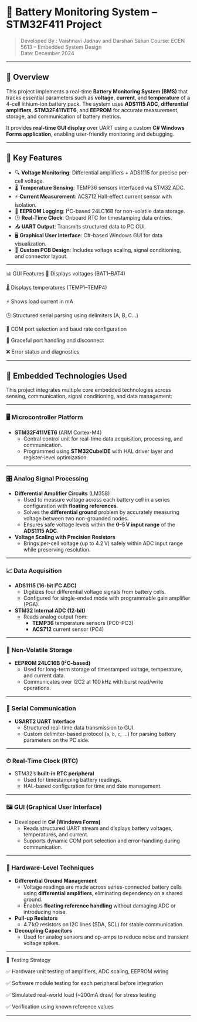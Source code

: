 # 🔋 Battery Monitoring System – STM32F411 Project

> Developed By : Vaishnavi Jadhav and Darshan Salian 
> Course: ECEN 5613 – Embedded System Design  
> Date: December 2024  

---

## 📌 Overview

This project implements a real-time **Battery Monitoring System (BMS)** that tracks essential parameters such as **voltage**, **current**, and **temperature** of a 4-cell lithium-ion battery pack. The system uses **ADS1115 ADC**, **differential amplifiers**, **STM32F411VET6**, and **EEPROM** for accurate measurement, storage, and communication of battery metrics.

It provides **real-time GUI display** over UART using a custom **C# Windows Forms application**, enabling user-friendly monitoring and debugging.

---

## 🔧 Key Features

- 🔍 **Voltage Monitoring**: Differential amplifiers + ADS1115 for precise per-cell voltage.
- 🌡 **Temperature Sensing**: TEMP36 sensors interfaced via STM32 ADC.
- ⚡ **Current Measurement**: ACS712 Hall-effect current sensor with isolation.
- 💾 **EEPROM Logging**: I²C-based 24LC16B for non-volatile data storage.
- 🕒 **Real-Time Clock**: Onboard RTC for timestamping data entries.
- 📤 **UART Output**: Transmits structured data to PC GUI.
- 🖥 **Graphical User Interface**: C#-based Windows GUI for data visualization.
- 📐 **Custom PCB Design**: Includes voltage scaling, signal conditioning, and connector layout.

---

📊 GUI Features
📡 Displays voltages (BAT1–BAT4)

🌡 Displays temperatures (TEMP1–TEMP4)

⚡ Shows load current in mA

🕒 Structured serial parsing using delimiters (A, B, C…)

🧩 COM port selection and baud rate configuration

🧼 Graceful port handling and disconnect

❌ Error status and diagnostics

---

## 🧩 Embedded Technologies Used

This project integrates multiple core embedded technologies across sensing, communication, signal conditioning, and data management:

---

### 🖥 Microcontroller Platform
- **STM32F411VET6** (ARM Cortex-M4)
  - Central control unit for real-time data acquisition, processing, and communication.
  - Programmed using **STM32CubeIDE** with HAL driver layer and register-level optimization.

---

### 🎛️ Analog Signal Processing
- **Differential Amplifier Circuits** (LM358)
  - Used to measure voltage across each battery cell in a series configuration with **floating references**.
  - Solves the **differential ground** problem by accurately measuring voltage between two non-grounded nodes.
  - Ensures safe voltage levels within the **0–5 V input range** of the **ADS1115 ADC**.
- **Voltage Scaling with Precision Resistors**
  - Brings per-cell voltage (up to 4.2 V) safely within ADC input range while preserving resolution.

---

### 📈 Data Acquisition
- **ADS1115 (16-bit I²C ADC)**
  - Digitizes four differential voltage signals from battery cells.
  - Configured for single-ended mode with programmable gain amplifier (PGA).
- **STM32 Internal ADC (12-bit)**
  - Reads analog output from:
    - **TEMP36** temperature sensors (PC0–PC3)
    - **ACS712** current sensor (PC4)

---

### 💾 Non-Volatile Storage
- **EEPROM 24LC16B (I²C-based)**
  - Used for long-term storage of timestamped voltage, temperature, and current data.
  - Communicates over I2C2 at 100 kHz with burst read/write operations.

---

### 📡 Serial Communication
- **USART2 UART Interface**
  - Structured real-time data transmission to GUI.
  - Custom delimiter-based protocol (`a`, `b`, `c`, ...) for parsing battery parameters on the PC side.

---

### ⏱ Real-Time Clock (RTC)
- STM32’s **built-in RTC peripheral**
  - Used for timestamping battery readings.
  - HAL-based configuration for time and date management.

---

### 🖼 GUI (Graphical User Interface)
- Developed in **C# (Windows Forms)**
  - Reads structured UART stream and displays battery voltages, temperatures, and current.
  - Supports dynamic COM port selection and error-handling during communication.

---

### 🔧 Hardware-Level Techniques
- **Differential Ground Management**
  - Voltage readings are made across series-connected battery cells using **differential amplifiers**, eliminating dependency on a shared ground.
  - Enables **floating reference handling** without damaging ADC or introducing noise.
- **Pull-up Resistors**
  - 4.7 kΩ resistors on I2C lines (SDA, SCL) for stable communication.
- **Decoupling Capacitors**
  - Used for analog sensors and op-amps to reduce noise and transient voltage spikes.
    
---





🧪 Testing Strategy

✅ Hardware unit testing of amplifiers, ADC scaling, EEPROM wiring

✅ Software module testing for each peripheral before integration

✅ Simulated real-world load (~200mA draw) for stress testing

✅ Verification using known reference values


---
